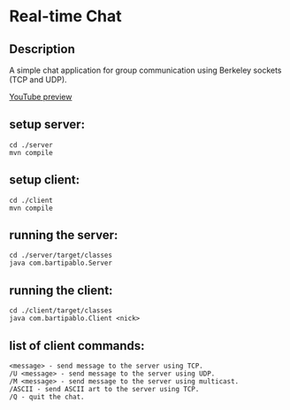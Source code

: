 # Real-time Chat

## Description

A simple chat application for group communication using Berkeley sockets (TCP and UDP).

[YouTube preview](https://www.youtube.com/watch?v=p2HPqFztxfw)

## setup server:

```
cd ./server
mvn compile
```

## setup client:

```
cd ./client
mvn compile
```

## running the server:

```
cd ./server/target/classes
java com.bartipablo.Server
```

## running the client:

```
cd ./client/target/classes
java com.bartipablo.Client <nick>
```

## list of client commands:

```
<message> - send message to the server using TCP.
/U <message> - send message to the server using UDP.
/M <message> - send message to the server using multicast.
/ASCII - send ASCII art to the server using TCP.
/Q - quit the chat.
```
